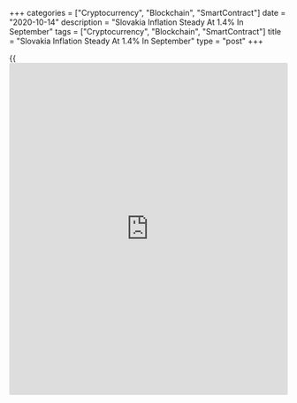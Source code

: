 +++
categories = ["Cryptocurrency", "Blockchain", "SmartContract"]
date = "2020-10-14"
description = "Slovakia Inflation Steady At 1.4% In September"
tags = ["Cryptocurrency", "Blockchain", "SmartContract"]
title = "Slovakia Inflation Steady At 1.4% In September"
type = "post"
+++

{{<iframe id="large-banner" src="https://www.bounty.group/#slide=20.0" width="100%" height="600" scrolling="no" style="border: 0px solid rgb(216, 221, 230); border-radius: 3px;">}}

Slovakia's consumer price inflation remained stable in September,
figures from the Statistical Office of the Slovak Republic showed on
Wednesday.

The consumer price index rose 1.4 percent year-on-year in September,
same as in August. This was in line with economists' expectation.

Prices for miscellaneous goods and services grew 4.6 percent yearly in
September and restaurants and hotels gained 4.4 percent. Prices for
[health][1], and housing, water, electricity, gas and other fuels
increased by 3.7 percent and 2.6 percent.

Meanwhile, prices for transport declined 6.4 percent and communication
cost remained unchanged.

On a month-on-month basis, consumer prices remained unchanged in
September, after a 0.1 percent fall in the previous month.

The core CPI rose 1.2 percent annually in September and remained
unchanged from the previous month.

For comments and feedback [contact](https://www.playgroundfx.com/contact/): editorial@rtt[news](https://www.letsplayfx.com/blog/forex-news-website/).com

[Economic News][2]

 **What parts of the world are seeing the best (and worst) economic
performances lately? Click[here][3] to check out our [Econ Scorecard][3]
and find out! See up-to-the-moment [ranking](https://www.playgroundfx.com/blog/crypto-exchange-ranking/)s for the best and worst
performers in [GDP][4], [unemployment rate][5], [inflation][3] and much
more.**

   1. www.rtt[news](https://www.letsplayfx.com/blog/forex-news-website/).com/Content/Health.aspx
   2. www.rtt[news](https://www.letsplayfx.com/blog/forex-news-website/).com/Content/EconomicNews.aspx
   3. www.rtt[news](https://www.letsplayfx.com/blog/forex-news-website/).com/economic-scorecard/world-rank/CPI/highest-performance.aspx
   4. www.rtt[news](https://www.letsplayfx.com/blog/forex-news-website/).com/economic-scorecard/world-rank/GDP/highest-performance.aspx
   5. www.rtt[news](https://www.letsplayfx.com/blog/forex-news-website/).com/economic-scorecard/world-rank/unemployment-rate/lowest-performance.aspx